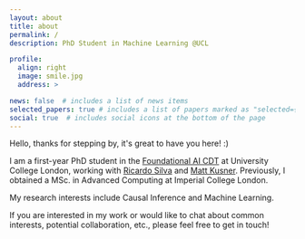 ```yaml
---
layout: about
title: about
permalink: /
description: PhD Student in Machine Learning @UCL

profile:
  align: right
  image: smile.jpg
  address: >

news: false  # includes a list of news items
selected_papers: true # includes a list of papers marked as "selected={true}"
social: true  # includes social icons at the bottom of the page
---
```


Hello, thanks for stepping by, it's great to have you here! :)

I am a first-year PhD student in the <a href="https://www.ucl.ac.uk/ai-centre/study/cdt-foundational-ai/current-student-profiles">Foundational AI CDT</a> at University College London, working with <a href="https://www.ucl.ac.uk/statistics/people/ricardosilva">Ricardo Silva</a> and <a href="https://mkusner.github.io/">Matt Kusner</a>. Previously, I obtained a MSc. in Advanced Computing at Imperial College London. 

My research interests include Causal Inference and Machine Learning. 

If you are interested in my work or would like to chat about common interests, potential collaboration, etc., please feel free to get in touch!
